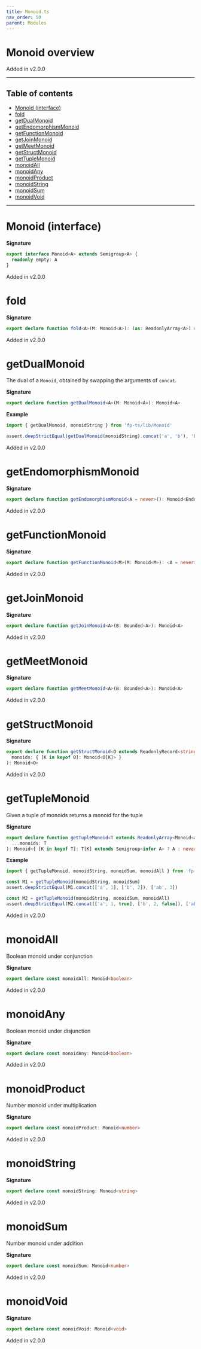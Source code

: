 ```yaml
---
title: Monoid.ts
nav_order: 50
parent: Modules
---
```


# Monoid overview

Added in v2.0.0

---

<h2 class="text-delta">Table of contents</h2>

- [Monoid (interface)](#monoid-interface)
- [fold](#fold)
- [getDualMonoid](#getdualmonoid)
- [getEndomorphismMonoid](#getendomorphismmonoid)
- [getFunctionMonoid](#getfunctionmonoid)
- [getJoinMonoid](#getjoinmonoid)
- [getMeetMonoid](#getmeetmonoid)
- [getStructMonoid](#getstructmonoid)
- [getTupleMonoid](#gettuplemonoid)
- [monoidAll](#monoidall)
- [monoidAny](#monoidany)
- [monoidProduct](#monoidproduct)
- [monoidString](#monoidstring)
- [monoidSum](#monoidsum)
- [monoidVoid](#monoidvoid)

---

# Monoid (interface)

**Signature**

```ts
export interface Monoid<A> extends Semigroup<A> {
  readonly empty: A
}
```

Added in v2.0.0

# fold

**Signature**

```ts
export declare function fold<A>(M: Monoid<A>): (as: ReadonlyArray<A>) => A
```

Added in v2.0.0

# getDualMonoid

The dual of a `Monoid`, obtained by swapping the arguments of `concat`.

**Signature**

```ts
export declare function getDualMonoid<A>(M: Monoid<A>): Monoid<A>
```

**Example**

```ts
import { getDualMonoid, monoidString } from 'fp-ts/lib/Monoid'

assert.deepStrictEqual(getDualMonoid(monoidString).concat('a', 'b'), 'ba')
```

Added in v2.0.0

# getEndomorphismMonoid

**Signature**

```ts
export declare function getEndomorphismMonoid<A = never>(): Monoid<Endomorphism<A>>
```

Added in v2.0.0

# getFunctionMonoid

**Signature**

```ts
export declare function getFunctionMonoid<M>(M: Monoid<M>): <A = never>() => Monoid<(a: A) => M>
```

Added in v2.0.0

# getJoinMonoid

**Signature**

```ts
export declare function getJoinMonoid<A>(B: Bounded<A>): Monoid<A>
```

Added in v2.0.0

# getMeetMonoid

**Signature**

```ts
export declare function getMeetMonoid<A>(B: Bounded<A>): Monoid<A>
```

Added in v2.0.0

# getStructMonoid

**Signature**

```ts
export declare function getStructMonoid<O extends ReadonlyRecord<string, any>>(
  monoids: { [K in keyof O]: Monoid<O[K]> }
): Monoid<O>
```

Added in v2.0.0

# getTupleMonoid

Given a tuple of monoids returns a monoid for the tuple

**Signature**

```ts
export declare function getTupleMonoid<T extends ReadonlyArray<Monoid<any>>>(
  ...monoids: T
): Monoid<{ [K in keyof T]: T[K] extends Semigroup<infer A> ? A : never }>
```

**Example**

```ts
import { getTupleMonoid, monoidString, monoidSum, monoidAll } from 'fp-ts/lib/Monoid'

const M1 = getTupleMonoid(monoidString, monoidSum)
assert.deepStrictEqual(M1.concat(['a', 1], ['b', 2]), ['ab', 3])

const M2 = getTupleMonoid(monoidString, monoidSum, monoidAll)
assert.deepStrictEqual(M2.concat(['a', 1, true], ['b', 2, false]), ['ab', 3, false])
```

Added in v2.0.0

# monoidAll

Boolean monoid under conjunction

**Signature**

```ts
export declare const monoidAll: Monoid<boolean>
```

Added in v2.0.0

# monoidAny

Boolean monoid under disjunction

**Signature**

```ts
export declare const monoidAny: Monoid<boolean>
```

Added in v2.0.0

# monoidProduct

Number monoid under multiplication

**Signature**

```ts
export declare const monoidProduct: Monoid<number>
```

Added in v2.0.0

# monoidString

**Signature**

```ts
export declare const monoidString: Monoid<string>
```

Added in v2.0.0

# monoidSum

Number monoid under addition

**Signature**

```ts
export declare const monoidSum: Monoid<number>
```

Added in v2.0.0

# monoidVoid

**Signature**

```ts
export declare const monoidVoid: Monoid<void>
```

Added in v2.0.0
